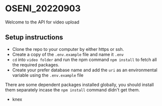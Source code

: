 # OSENI_20220903

Welcome to the API for video upload

## Setup instructions

- Clone the repo to your computer by either https or ssh.
- Create a copy of the `.env.example` file and name it `.env`
- `cd` into `video folder` and run the npm command `npm install` to fetch all the required packages.
- Create your prefer database name and add the `uri` as an environmental variable using the `.env.example` file

There are some dependent packages installed globally, you should install them separately incase the `npm install` command didn't get them.

- knex
